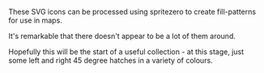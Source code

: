 These SVG icons can be processed using spritezero to create fill-patterns for use in maps.

It's remarkable that there doesn't appear to be a lot of them around. 

Hopefully this will be the start of a useful collection - at this stage, just some left and right 45 degree hatches in a variety of colours.
